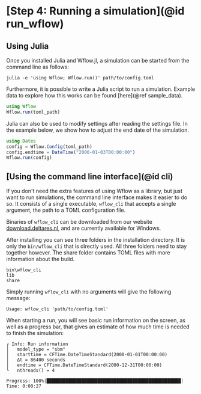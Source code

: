 # [Step 4: Running a simulation](@id run_wflow)

## Using Julia

Once you installed Julia and Wflow.jl, a simulation can be started from the command line
as follows:

```
julia -e 'using Wflow; Wflow.run()' path/to/config.toml
``` 

Furthermore, it is possible to write a Julia script to run a simulation. Example data to 
explore how this works can be found [here](@ref sample_data).

```julia
using Wflow
Wflow.run(toml_path)
```

Julia can also be used to modify settings after reading the settings file. In the example
below, we show how to adjust the end date of the simulation.

```julia 
using Dates
config = Wflow.Config(toml_path)
config.endtime = DateTime("2000-01-03T00:00:00")
Wflow.run(config)
```

## [Using the command line interface](@id cli)

If you don't need the extra features of using Wflow as a library, but just want to run
simulations, the command line interface makes it easier to do so. It consists of a single
executable, `wflow_cli` that accepts a single argument, the path to a TOML configuration
file.

Binaries of `wflow_cli` can be downloaded from our website
[download.deltares.nl](https://download.deltares.nl/en/download/wflow/), and are currently
available for Windows.

After installing you can see three folders in the installation directory. It is only the
`bin/wflow_cli` that is directly used. All three folders need to stay together however.
The share folder contains TOML files with more information about the build.

```
bin\wflow_cli
lib
share
```

Simply running `wflow_cli` with no arguments will give the following message:

```
Usage: wflow_cli 'path/to/config.toml'
```

When starting a run, you will see basic run information on the screen, as well as a progress
bar, that gives an estimate of how much time is needed to finish the simulation:

```
┌ Info: Run information
│   model_type = "sbm"
│   starttime = CFTime.DateTimeStandard(2000-01-01T00:00:00)
│   Δt = 86400 seconds
│   endtime = CFTime.DateTimeStandard(2000-12-31T00:00:00)
└   nthreads() = 4

Progress: 100%|██████████████████████████████████████████████████| Time: 0:00:27
```
